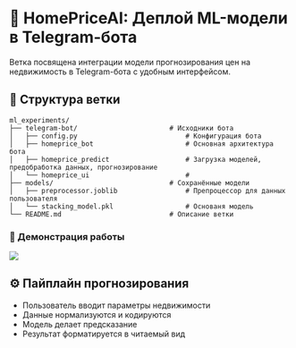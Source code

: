 # 🤖 HomePriceAI: Деплой ML-модели в Telegram-бота

Ветка посвящена интеграции модели прогнозирования цен на недвижимость в Telegram-бота с удобным интерфейсом.

## 📂 Структура ветки

    ml_experiments/
    ├── telegram-bot/                       # Исходники бота 
    │   ├── config.py                           # Конфигурация бота
    │   ├── homeprice_bot                       # Основная архитектура бота
    │   ├── homeprice_predict                   # Загрузка моделей, предобработка данных, прогнозирование
    │   └── homeprice_ui                        # 
    ├── models/                             # Сохранённые модели
    │   ├── preprocessor.joblib                 # Препроцессор для данных пользователя 
    │   └── stacking_model.pkl                  # Основаня модель
    └── README.md                           # Описание ветки

### 🎥 Демонстрация работы
![](report/telegeam_bot_demo.gif)


## ⚙️ Пайплайн прогнозирования

 - Пользователь вводит параметры недвижимости
 - Данные нормализуются и кодируются
 - Модель делает предсказание
 - Результат форматируется в читаемый вид